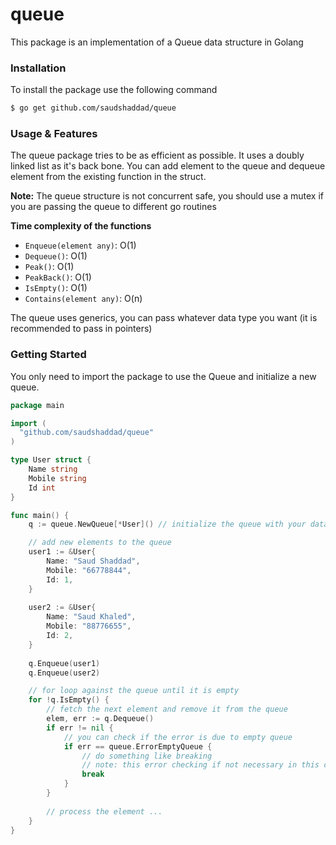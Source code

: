 # queue

This package is an implementation of a Queue data structure in Golang

### Installation

To install the package use the following command

```sh
$ go get github.com/saudshaddad/queue
```

### Usage & Features

The queue package tries to be as efficient as possible. It uses a doubly linked list as it's back bone. You can add element to the queue and dequeue element from the existing function in the struct.

**Note:** The queue structure is not concurrent safe, you should use a mutex if you are passing the queue to different go routines

**Time complexity of the functions**
- ``Enqueue(element any)``: O(1)
- ``Dequeue()``: O(1)
- ``Peak()``: O(1)
- ``PeakBack()``: O(1)
- ``IsEmpty()``: O(1)
- ``Contains(element any)``: O(n)

The queue uses generics, you can pass whatever data type you want (it is recommended to pass in pointers)

### Getting Started

You only need to import the package to use the Queue and initialize a new queue.

```go
package main

import (
  "github.com/saudshaddad/queue"
)

type User struct {
	Name string
	Mobile string
	Id int
}

func main() {
	q := queue.NewQueue[*User]() // initialize the queue with your data type

	// add new elements to the queue
	user1 := &User{
		Name: "Saud Shaddad",
		Mobile: "66778844",
		Id: 1,
	}
	
	user2 := &User{
		Name: "Saud Khaled",
		Mobile: "88776655",
		Id: 2,
	}
	
	q.Enqueue(user1)
	q.Enqueue(user2)

	// for loop against the queue until it is empty
	for !q.IsEmpty() {
		// fetch the next element and remove it from the queue
		elem, err := q.Dequeue()  
		if err != nil {
			// you can check if the error is due to empty queue
			if err == queue.ErrorEmptyQueue {
				// do something like breaking
				// note: this error checking if not necessary in this case since we are checking if the queue is empty in the for loop condition but you can use this if you have different implementation
				break
			}
		}
		
		// process the element ... 
	}
}
```

